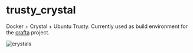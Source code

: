 # trusty_crystal

Docker + Crystal + Ubuntu Trusty. Currently used as build environment for the [crafta](https://github.com/rainforestapp/crafta) project.

![crystals](https://imgix.bustle.com/uploads/image/2018/12/26/8b3af552-9eae-4257-b64a-e3abf0c51170-shutterstock_692254363.jpg?w=970&h=546&fit=crop&crop=faces&auto=format&q=70)
